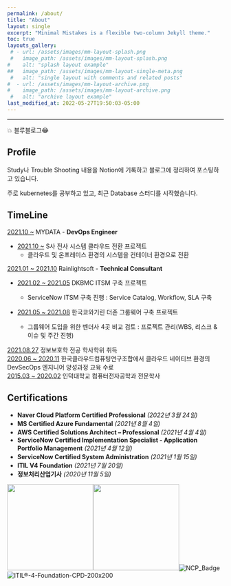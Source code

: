 ```yaml
---
permalink: /about/
title: "About"
layout: single
excerpt: "Minimal Mistakes is a flexible two-column Jekyll theme."
toc: true
layouts_gallery:
 # - url: /assets/images/mm-layout-splash.png
 #   image_path: /assets/images/mm-layout-splash.png
#    alt: "splash layout example"
##   image_path: /assets/images/mm-layout-single-meta.png
 #   alt: "single layout with comments and related posts"
#  - url: /assets/images/mm-layout-archive.png
#    image_path: /assets/images/mm-layout-archive.png
 #   alt: "archive layout example"
last_modified_at: 2022-05-27T19:50:03-05:00
---
```


----
💥 블루블로그😂  

## Profile
Study나 Trouble Shooting 내용을 Notion에 기록하고 블로그에 정리하여 포스팅하고 있습니다.  
  
주로 kubernetes를 공부하고 있고, 최근 Database 스터디를 시작했습니다.


## TimeLine
 <u>2021.10 ~</u> MYDATA - **DevOps Engineer**
 - <u>2021.10 ~</u> S사 전사 시스템 클라우드 전환 프로젝트
      - 클라우드 및 온프레미스 환경의 시스템을 컨테이너 환경으로 전환

 <u>2021.01 ~ 2021.10</u> Rainlightsoft - **Technical Consultant**
 - <u>2021.02 ~ 2021.05</u> DKBMC ITSM 구축 프로젝트
      - ServiceNow ITSM 구축 진행 : Service Catalog, Workflow, SLA 구축  

 - <u>2021.05 ~ 2021.08</u> 한국쿄와기린 더존 그룹웨어 구축 프로젝트
      - 그룹웨어 도입을 위한 벤더사 4곳 비교 검토 : 프로젝트 관리(WBS, 리스크 & 이슈 및 주간 진행)
 
 <u>2021.08.27</u> 정보보호학 전공 학사학위 취득  
 <u>2020.06 ~ 2020.11</u> 한국클라우드컴퓨팅연구조합에서 클라우드 네이티브 환경의 DevSecOps 엔지니어 양성과정 교육 수료  
 <u>2015.03 ~ 2020.02</u> 인덕대학교 컴퓨터전자공학과 전문학사  

## Certifications
- **Naver Cloud Platform Certified Professional** *(2022년 3월 24일)*
- **MS Certified Azure Fundamental** *(2021년 8월 4일)*
- **AWS Certified Solutions Architect – Professional** *(2021년 4월 4일)*
- **ServiceNow Certified Implementation Specialist - Application Portfolio Management** *(2021년 4월 12일)*
- **ServiceNow Certified System Administration** *(2021년 1월 15일)*
- **ITIL V4 Foundation** *(2021년 7월 20일)*
- **정보처리산업기사** *(2020년 11월 5일)*  
  
<img src="https://user-images.githubusercontent.com/100563973/172617713-e34f7554-8610-499b-b205-a04897526b8d.png" width="200" height="200"/><img src="https://user-images.githubusercontent.com/100563973/172620907-abc10e37-7948-4d0b-ba2a-5e19a0ae1102.png" width="200" height="200"/>![NCP_Badge](https://user-images.githubusercontent.com/100563973/172617883-315a98e9-ab88-4bcc-a35a-318e519d3c18.png)![ITIL®-4-Foundation-CPD-200x200](https://user-images.githubusercontent.com/100563973/172617903-c3c578ae-903e-4d16-ad8e-e51729cde8e6.png)
